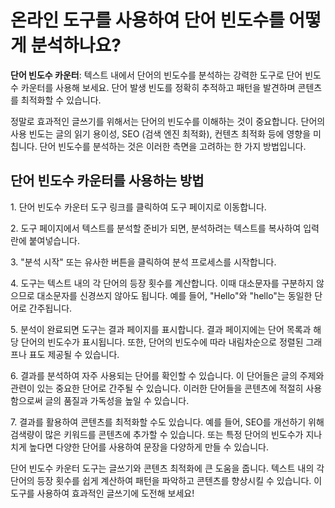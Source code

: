 온라인 도구를 사용하여 단어 빈도수를 어떻게 분석하나요?
===============================

**단어 빈도수 카운터**: 텍스트 내에서 단어의 빈도수를 분석하는 강력한 도구로 단어 빈도수 카운터를 사용해 보세요. 단어 발생 빈도를 정확히 추적하고 패턴을 발견하며 콘텐츠를 최적화할 수 있습니다.

정말로 효과적인 글쓰기를 위해서는 단어의 빈도수를 이해하는 것이 중요합니다. 단어의 사용 빈도는 글의 읽기 용이성, SEO (검색 엔진 최적화), 컨텐츠 최적화 등에 영향을 미칩니다. 단어 빈도수를 분석하는 것은 이러한 측면을 고려하는 한 가지 방법입니다.

단어 빈도수 카운터를 사용하는 방법
-------------------

1\. 단어 빈도수 카운터 도구 링크를 클릭하여 도구 페이지로 이동합니다.

2\. 도구 페이지에서 텍스트를 분석할 준비가 되면, 분석하려는 텍스트를 복사하여 입력란에 붙여넣습니다.

3\. "분석 시작" 또는 유사한 버튼을 클릭하여 분석 프로세스를 시작합니다.

4\. 도구는 텍스트 내의 각 단어의 등장 횟수를 계산합니다. 이때 대소문자를 구분하지 않으므로 대소문자를 신경쓰지 않아도 됩니다. 예를 들어, "Hello"와 "hello"는 동일한 단어로 간주됩니다.

5\. 분석이 완료되면 도구는 결과 페이지를 표시합니다. 결과 페이지에는 단어 목록과 해당 단어의 빈도수가 표시됩니다. 또한, 단어의 빈도수에 따라 내림차순으로 정렬된 그래프나 표도 제공될 수 있습니다.

6\. 결과를 분석하여 자주 사용되는 단어를 확인할 수 있습니다. 이 단어들은 글의 주제와 관련이 있는 중요한 단어로 간주될 수 있습니다. 이러한 단어들을 콘텐츠에 적절히 사용함으로써 글의 품질과 가독성을 높일 수 있습니다.

7\. 결과를 활용하여 콘텐츠를 최적화할 수도 있습니다. 예를 들어, SEO를 개선하기 위해 검색량이 많은 키워드를 콘텐츠에 추가할 수 있습니다. 또는 특정 단어의 빈도수가 지나치게 높다면 다양한 단어를 사용하여 문장을 다양하게 만들 수 있습니다.

단어 빈도수 카운터 도구는 글쓰기와 콘텐츠 최적화에 큰 도움을 줍니다. 텍스트 내의 각 단어의 등장 횟수를 쉽게 계산하여 패턴을 파악하고 콘텐츠를 향상시킬 수 있습니다. 이 도구를 사용하여 효과적인 글쓰기에 도전해 보세요!